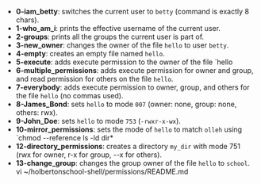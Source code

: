 - **0-iam_betty**: switches the current user to `betty` (command is exactly 8 chars).
- **1-who_am_i**: prints the effective username of the current user.
- **2-groups**: prints all the groups the current user is part of.
- **3-new_owner**: changes the owner of the file `hello` to user `betty`.
- **4-empty**: creates an empty file named `hello`.
- **5-execute**: adds execute permission to the owner of the file `hello
- **6-multiple_permissions**: adds execute permission for owner and group, and read permission for others on the file `hello`.
- **7-everybody**: adds execute permission to owner, group, and others for the file `hello` (no commas used).
- **8-James_Bond**: sets `hello` to mode `007` (owner: none, group: none, others: rwx).
- **9-John_Doe**: sets `hello` to mode `753` (`-rwxr-x-wx`).
- **10-mirror_permissions**: sets the mode of `hello` to match `olleh` using `chmod --reference
ls -ld dir*
- **12-directory_permissions**: creates a directory `my_dir` with mode 751 (rwx for owner, r-x for group, --x for others).
- **13-change_group**: changes the group owner of the file `hello` to `school`.
vi ~/holbertonschool-shell/permissions/README.md
